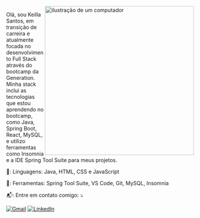 <img src="https://raw.githubusercontent.com/MicaelliMedeiros/micaellimedeiros/master/image/computer-illustration.png" alt="ilustração de um computador" min-width="400px" max-width="400px" width="400px" align="right">

<p align="left">
  Olá, sou Keilla Santos, em transição de carreira e atualmente focada no desenvolvimento Full Stack através do bootcamp da Generation. Minha stack inclui as tecnologias que estou aprendendo no bootcamp, como Java, Spring Boot, React, MySQL, e utilizo ferramentas como Insomnia e a IDE Spring Tool Suite para meus projetos.
</p>

<p align="left">
  🤖: Linguagens: Java, HTML, CSS e JavaScript
</p>

<p align="left">
  👾: Ferramentas: Spring Tool Suite, VS Code, Git, MySQL, Insomnia 
</p>

<p align="left">
  📬: Entre em contato comigo: ⤵️
</p>

<p align="left">
  <a href="mailto:keyllafsantos1@gmail.com" title="Gmail">
  <img src="https://img.shields.io/badge/-Gmail-FF0000?style=flat-square&labelColor=FF0000&logo=gmail&logoColor=white&link=LINK-DO-SEU-GMAIL" alt="Gmail"/></a>
  <a href="linkedin.com/in/keilla-santos-929b41a4" title="LinkedIn">
  <img src="https://img.shields.io/badge/-Linkedin-0e76a8?style=flat-square&logo=Linkedin&logoColor=white&link=LINK-DO-SEU-LINKEDIN" alt="LinkedIn"/></a>
</p>
